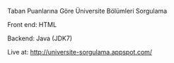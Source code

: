 Taban Puanlarına Göre Üniversite Bölümleri Sorgulama

Front end: HTML

Backend: Java (JDK7)

Live at: http://universite-sorgulama.appspot.com/
